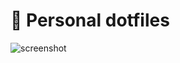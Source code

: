 # 🐚 Personal dotfiles

![screenshot](https://github.com/user-attachments/assets/a751ee95-8e26-4d26-9cae-a67884d58c12)

